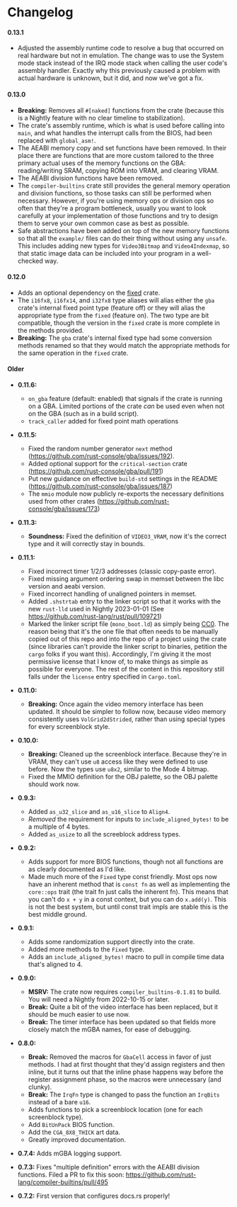 # Changelog

#### 0.13.1

* Adjusted the assembly runtime code to resolve a bug that occurred on real
  hardware but not in emulation. The change was to use the System mode stack
  instead of the IRQ mode stack when calling the user code's assembly handler.
  Exactly why this previously caused a problem with actual hardware is unknown,
  but it did, and now we've got a fix.

#### 0.13.0

* **Breaking:** Removes all `#[naked]` functions from the crate (because this is
  a Nightly feature with no clear timeline to stabilization).
* The crate's assembly runtime, which is what is used before calling into
  `main`, and what handles the interrupt calls from the BIOS, had been replaced
  with `global_asm!`.
* The AEABI memory copy and set functions have been removed. In their place
  there are functions that are more custom tailored to the three primary actual
  uses of the memory functions on the GBA: reading/writing SRAM, copying ROM
  into VRAM, and clearing VRAM.
* The AEABI division functions have been removed.
* The `compiler-builtins` crate still provides the general memory operation and
  division functions, so those tasks can still be performed when necessary.
  However, if you're using memory ops or division ops so often that they're a
  program bottleneck, usually you want to look carefully at your implementation
  of those functions and try to design them to serve your own common case as
  best as possible.
* Safe abstractions have been added on top of the new memory functions so that
  all the `example/` files can do their thing without using any `unsafe`. This
  includes adding new types for `Video3Bitmap` and `Video4Indexmap`, so that
  static image data can be included into your program in a well-checked way.

#### 0.12.0

* Adds an optional dependency on the [fixed](https://docs.rs/fixed) crate.
* The `i16fx8`, `i16fx14`, and `i32fx8` type aliases will alias either the `gba`
  crate's internal fixed point type (feature off) or they will alias the
  appropriate type from the `fixed` (feature on). The two type are bit
  compatible, though the version in the `fixed` crate is more complete in the
  methods provided.
* **Breaking:** The `gba` crate's internal fixed type had some conversion
  methods renamed so that they would match the appropriate methods for the
  same operation in the `fixed` crate.

#### Older

* **0.11.6:**
  * `on_gba` feature (default: enabled) that signals if the crate is running on a GBA.
    Limited portions of the crate *can* be used even when not on the GBA (such as in a build script).
  * `track_caller` added for fixed point math operations
* **0.11.5:**
  * Fixed the random number generator `next` method (https://github.com/rust-console/gba/issues/192).
  * Added optional support for the `critical-section` crate (https://github.com/rust-console/gba/pull/191)
  * Put new guidance on effective `build-std` settings in the README (https://github.com/rust-console/gba/issues/187)
  * The `mmio` module now publicly re-exports the necessary definitions used from other crates (https://github.com/rust-console/gba/issues/173)

* **0.11.3:**
  * **Soundness:** Fixed the definition of `VIDEO3_VRAM`, now it's the correct
  type and it will correctly stay in bounds.

* **0.11.1:**
  * Fixed incorrect timer 1/2/3 addresses (classic copy-paste error).
  * Fixed missing argument ordering swap in memset between the libc version and
    aeabi version.
  * Fixed incorrect handling of unaligned pointers in memset.
  * Added `.shstrtab` entry to the linker script so that it works with the new
    `rust-lld` used in Nightly 2023-01-01 (See
    https://github.com/rust-lang/rust/pull/109721)
  * Marked the linker script file (`mono_boot.ld`) as simply being
    [CC0](https://creativecommons.org/publicdomain/zero/1.0/legalcode). The
    reason being that it's the one file that often needs to be manually copied
    out of this repo and into the repo of a project using the crate (since
    libraries can't provide the linker script to binaries, petition the `cargo`
    folks if you want this). Accordingly, I'm giving it the most permissive
    license that I know of, to make things as simple as possible for everyone.
    The rest of the content in this repository still falls under the `license`
    entry specified in `Cargo.toml`.

* **0.11.0:**
  * **Breaking:** Once again the video memory interface has been updated. It
    should be simpler to follow now, because video memory consistently uses
    `VolGrid2dStrided`, rather than using special types for every screenblock
    style.

* **0.10.0:**
  * **Breaking:** Cleaned up the screenblock interface. Because they're in VRAM,
    they can't use `u8` access like they were defined to use before. Now the
    types use `u8x2`, similar to the Mode 4 bitmap.
  * Fixed the MMIO definition for the OBJ palette, so the OBJ palette should
    work now.
* **0.9.3:**
  * Added `as_u32_slice` and `as_u16_slice` to `Align4`.
  * *Removed* the requirement for inputs to `include_aligned_bytes!` to be a
    multiple of 4 bytes.
  * Added `as_usize` to all the screeblock address types.
* **0.9.2:**
  * Adds support for more BIOS functions, though not all functions are as
    clearly documented as I'd like.
  * Made much more of the `Fixed` type const friendly. Most ops now have an
    inherent method that is `const fn` as well as implementing the `core::ops`
    trait (the trait fn just calls the inherent fn). This means that you can't
    do `x + y` in a const context, but you can do `x.add(y)`. This is not the
    best system, but until const trait impls are stable this is the best middle
    ground.
* **0.9.1:**
  * Adds some randomization support directly into the crate.
  * Added more methods to the `Fixed` type.
  * Adds an `include_aligned_bytes!` macro to pull in compile time data that's
    aligned to 4.
* **0.9.0:**
  * **MSRV:** The crate now requires `compiler_builtins-0.1.81` to build. You
    will need a Nightly from 2022-10-15 or later.
  * **Break:** Quite a bit of the video interface has been replaced, but it
    should be much easier to use now.
  * **Break:** The timer interface has been updated so that fields more closely
    match the mGBA names, for ease of debugging.
* **0.8.0:**
  * **Break:** Removed the macros for `GbaCell` access in favor of just methods.
    I had at first thought that they'd assign registers and then inline, but it
    turns out that the inline phase happens way before the register assignment
    phase, so the macros were unnecessary (and clunky).
  * **Break:** The `IrqFn` type is changed to pass the function an `IrqBits`
    instead of a bare `u16`.
  * Adds functions to pick a screenblock location (one for each screenblock
    type).
  * Add `BitUnPack` BIOS function.
  * Add the `CGA_8X8_THICK` art data.
  * Greatly improved documentation.
* **0.7.4:** Adds mGBA logging support.
* **0.7.3:** Fixes "multiple definition" errors with the AEABI division functions.
  Filed a PR to fix this soon:
  https://github.com/rust-lang/compiler-builtins/pull/495
* **0.7.2:** First version that configures docs.rs properly!
